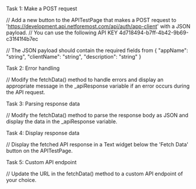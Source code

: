 
Task 1: Make a POST request

// Add a new button to the APITestPage that makes a POST request to 'https://development.api.netforemost.com/api/auth/app-client' with a JSON payload.
// You can use the following API KEY 4d718494-b7ff-4b42-9b69-c31f41f4b7ec
    
// The JSON payload should contain the required fields from 
{
  "appName": "string",
  "clientName": "string",
  "description": "string"
} 

Task 2: Error handling

// Modify the fetchData() method to handle errors and display an appropriate message in the _apiResponse variable if an error occurs during the API request.

Task 3: Parsing response data

// Modify the fetchData() method to parse the response body as JSON and display the data in the _apiResponse variable.

Task 4: Display response data

// Display the fetched API response in a Text widget below the 'Fetch Data' button on the APITestPage.

Task 5: Custom API endpoint

// Update the URL in the fetchData() method to a custom API endpoint of your choice.


